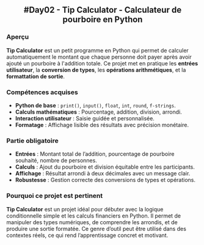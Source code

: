 ## <p align="center"> #Day02 - Tip Calculator - Calculateur de pourboire en Python </p>

### Aperçu
**Tip Calculator** est un petit programme en Python qui permet de calculer automatiquement le montant que chaque personne doit payer après avoir ajouté un pourboire à l'addition totale. Ce projet met en pratique les **entrées utilisateur**, la **conversion de types**, les **opérations arithmétiques**, et la **formattation de sortie**.

### Compétences acquises
- **Python de base** : `print()`, `input()`, `float`, `int`, `round`, `f-strings`.
- **Calculs mathématiques** : Pourcentage, addition, division, arrondi.
- **Interaction utilisateur** : Saisie guidée et personnalisée.
- **Formatage** : Affichage lisible des résultats avec précision monétaire.

### Partie obligatoire
- **Entrées** : Montant total de l’addition, pourcentage de pourboire souhaité, nombre de personnes.
- **Calculs** : Ajout du pourboire et division équitable entre les participants.
- **Affichage** : Résultat arrondi à deux décimales avec un message clair.
- **Robustesse** : Gestion correcte des conversions de types et opérations.

### Pourquoi ce projet est pertinent
**Tip Calculator** est un projet idéal pour débuter avec la logique conditionnelle simple et les calculs financiers en Python. Il permet de manipuler des types numériques, de comprendre les arrondis, et de produire une sortie formatée. Ce genre d’outil peut être utilisé dans des contextes réels, ce qui rend l’apprentissage concret et motivant.
